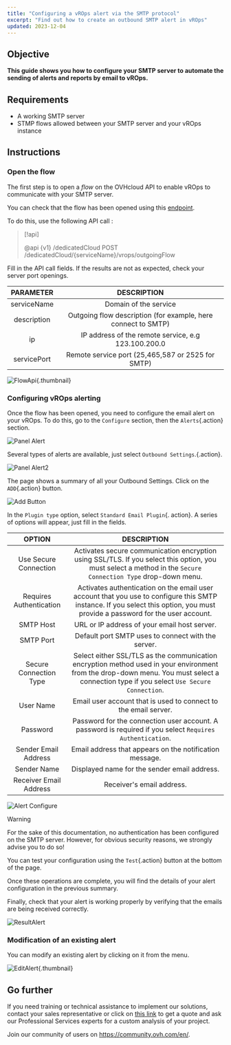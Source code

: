 ```yaml
---
title: "Configuring a vROps alert via the SMTP protocol"
excerpt: "Find out how to create an outbound SMTP alert in vROps"
updated: 2023-12-04
---
```


## Objective

**This guide shows you how to configure your SMTP server to automate the sending of alerts and reports by email to vROps.**

## Requirements

- A working SMTP server
- STMP flows allowed between  your SMTP server and your vROps instance

## Instructions

### Open the flow

The first step is to open a *flow* on the OVHcloud API to enable vROps to communicate with your SMTP server.

You can check that the flow has been opened using this [endpoint](https://api.ovh.com/console/#/dedicatedCloud/%7BserviceName%7D/vrops/outgoingFlow/%7BoutgoingFlowId%7D~GET).

To do this, use the following API call :

> [!api]
>
> @api {v1} /dedicatedCloud POST /dedicatedCloud/{serviceName}/vrops/outgoingFlow
>

Fill in the API call fields. If the results are not as expected, check your server port openings.

| PARAMETER | DESCRIPTION |
| :-: | :-: |
| serviceName | Domain of the service |
| description | Outgoing flow description (for example, here connect to SMTP) |
| ip | IP address of the remote service, e.g 123.100.200.0 |
| servicePort | Remote service port (25,465,587 or 2525 for SMTP) |

![FlowApi](vrops_flow_api.png){.thumbnail}

### Configuring vROps alerting

Once the flow has been opened, you need to configure the email alert on your vROps.
To do this, go to the `Configure` section, then the `Alerts`{.action} section.

![Panel Alert](vrops_alerts_pannel.png)

Several types of alerts are available, just select `Outbound Settings`.{.action}.

![Panel Alert2](vrops_alert_menu2.png)

The page shows a summary of all your Outbound Settings. Click on the `ADD`{.action} button.

![Add Button](vrops_add_button.png)

In the `Plugin type` option, select `Standard Email Plugin`{. action}.
A series of options will appear, just fill in the fields.

| OPTION | DESCRIPTION |
| :-: | :-: |
|Use Secure Connection | Activates secure communication encryption using SSL/TLS. If you select this option, you must select a method in the `Secure Connection Type` drop-down menu. |
| Requires Authentication | Activates authentication on the email user account that you use to configure this SMTP instance. If you select this option, you must provide a password for the user account. | 
| SMTP Host | URL or IP address of your email host server. |
| SMTP Port | Default port SMTP uses to connect with the server.  |
| Secure Connection Type | Select either SSL/TLS as the communication encryption method used in your environment from the drop-down menu. You must select a connection type if you select `Use Secure Connection`. |
| User Name | Email user account that is used to connect to the email server.  |
| Password | Password for the connection user account. A password is required if you select `Requires Authentication`. |
| Sender Email Address | Email address that appears on the notification message.  |
| Sender Name | Displayed name for the sender email address.  |
| Receiver Email Address | Receiver's email address. |


![Alert Configure](vrops_configure_alert.png)

>[!warning]
>
> For the sake of this documentation, no authentication has been configured on the SMTP server.
> However, for obvious security reasons, we strongly advise you to do so!
>

You can test your configuration using the `Test`{.action} button at the bottom of the page.

Once these operations are complete, you will find the details of your alert configuration in the previous summary.

Finally, check that your alert is working properly by verifying that the emails are being received correctly.

![ResultAlert](vrops_result_alert.png)

### Modification of an existing alert

You can modify an existing alert by clicking on it from the menu.

![EditAlert](vrops_edit_alert.png){.thumbnail}

## Go further

If you need training or technical assistance to implement our solutions, contact your sales representative or click on [this link](https://www.ovhcloud.com/en-gb/professional-services/) to get a quote and ask our Professional Services experts for a custom analysis of your project.

Join our community of users on <https://community.ovh.com/en/>.

